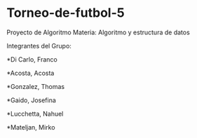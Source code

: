 # Torneo-de-futbol-5
Proyecto de Algoritmo
Materia: Algoritmo y estructura de datos

Integrantes del Grupo:

*Di Carlo, Franco

*Acosta, Acosta

*Gonzalez, Thomas

*Gaido, Josefina

*Lucchetta, Nahuel

*Mateljan, Mirko
